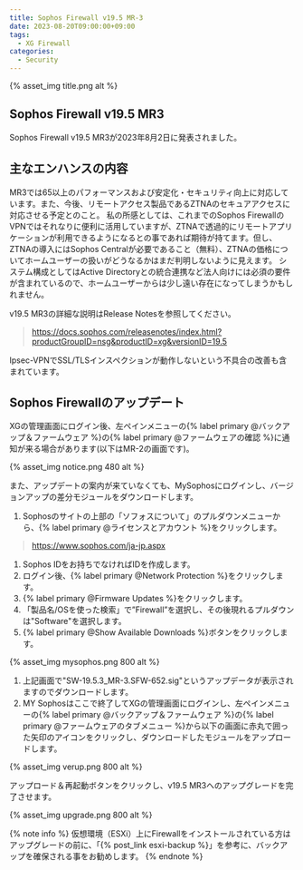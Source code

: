 ```yaml
---
title: Sophos Firewall v19.5 MR-3
date: 2023-08-20T09:00:00+09:00
tags:
  - XG Firewall
categories:
  - Security
---
```

{% asset_img title.png alt %}

## Sophos Firewall v19.5 MR3

Sophos Firewall v19.5 MR3が2023年8月2日に発表されました。
<!-- more -->

## 主なエンハンスの内容

MR3では65以上のパフォーマンスおよび安定化・セキュリティ向上に対応しています。また、今後、リモートアクセス製品であるZTNAのセキュアアクセスに対応させる予定とのこと。
私の所感としては、これまでのSophos FirewallのVPNではそれなりに便利に活用していますが、ZTNAで透過的にリモートアプリケーションが利用できるようになるとの事であれば期待が持てます。但し、ZTNAの導入にはSophos Centralが必要であること（無料）、ZTNAの価格についてホームユーザーの扱いがどうなるかはまだ判明しないように見えます。
システム構成としてはActive Directoryとの統合連携など法人向けには必須の要件が含まれているので、ホームユーザーからは少し遠い存在になってしまうかもしれません。


v19.5 MR3の詳細な説明はRelease Notesを参照してください。
> <https://docs.sophos.com/releasenotes/index.html?productGroupID=nsg&productID=xg&versionID=19.5>

Ipsec-VPNでSSL/TLSインスペクションが動作しないという不具合の改善も含まれています。

## Sophos Firewallのアップデート

XGの管理画面にログイン後、左ペインメニューの{% label primary @バックアップ＆ファームウェア %}の{% label primary @ファームウェアの確認 %}に通知が来る場合があります(以下はMR-2の画面です)。

{% asset_img notice.png 480 alt %}

また、アップデートの案内が来ていなくても、MySophosにログインし、バージョンアップの差分モジュールをダウンロードします。

1. Sophosのサイトの上部の「ソフォスについて」のプルダウンメニューから、{% label primary @ライセンスとアカウント %}をクリックします。
 > <https://www.sophos.com/ja-jp.aspx>
1. Sophos IDをお持ちでなければIDを作成します。
2. ログイン後、{% label primary @Network Protection %}をクリックします。
3. {% label primary @Firmware Updates %}をクリックします。
4. 「製品名/OSを使った検索」で”Firewall”を選択し、その後現れるプルダウンは"Software"を選択します。
5. {% label primary @Show Available Downloads %}ボタンをクリックします。

{% asset_img mysophos.png 800 alt %}

1. 上記画面で"SW-19.5.3_MR-3.SFW-652.sig"というアップデータが表示されますのでダウンロードします。
2. MY Sophosはここで終了してXGの管理画面にログインし、左ペインメニューの{% label primary @バックアップ＆ファームウェア %}の{% label primary @ファームウェアのタブメニュー %}から以下の画面に赤丸で囲った矢印のアイコンをクリックし、ダウンロードしたモジュールをアップロードします。

{% asset_img verup.png 800 alt %}

アップロード＆再起動ボタンをクリックし、v19.5 MR3へのアップグレードを完了させます。

{% asset_img upgrade.png 800 alt %}

{% note info %}
仮想環境（ESXi）上にFirewallをインストールされている方はアップグレードの前に、「{% post_link esxi-backup %}」を参考に、バックアップを確保される事をお勧めします。
{% endnote %}